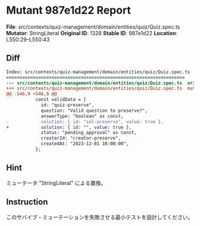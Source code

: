 # Mutant 987e1d22 Report

**File**: src/contexts/quiz-management/domain/entities/quiz/Quiz.spec.ts
**Mutator**: StringLiteral
**Original ID**: 1328
**Stable ID**: 987e1d22
**Location**: L550:29–L550:43

## Diff

```diff
Index: src/contexts/quiz-management/domain/entities/quiz/Quiz.spec.ts
===================================================================
--- src/contexts/quiz-management/domain/entities/quiz/Quiz.spec.ts	original
+++ src/contexts/quiz-management/domain/entities/quiz/Quiz.spec.ts	mutated #1328
@@ -546,9 +546,9 @@
           const validData = {
             id: "quiz-preserve",
             question: "Valid question to preserve?",
             answerType: "boolean" as const,
-            solution: { id: "sol-preserve", value: true },
+            solution: { id: "", value: true },
             status: "pending_approval" as const,
             creatorId: "creator-preserve",
             createdAt: "2023-12-01 10:00:00",
           };
```

## Hint

ミューテータ "StringLiteral" による置換。

## Instruction

このサバイブ・ミューテーションを失敗させる最小テストを設計してください。
